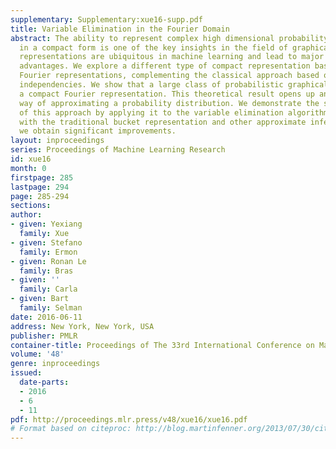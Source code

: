 ```yaml
---
supplementary: Supplementary:xue16-supp.pdf
title: Variable Elimination in the Fourier Domain
abstract: The ability to represent complex high dimensional probability distributions
  in a compact form is one of the key insights in the field of graphical models. Factored
  representations are ubiquitous in machine learning and lead to major computational
  advantages. We explore a different type of compact representation based on discrete
  Fourier representations, complementing the classical approach based on conditional
  independencies. We show that a large class of probabilistic graphical models have
  a compact Fourier representation. This theoretical result opens up an entirely new
  way of approximating a probability distribution. We demonstrate the significance
  of this approach by applying it to the variable elimination algorithm. Compared
  with the traditional bucket representation and other approximate inference algorithms,
  we obtain significant improvements.
layout: inproceedings
series: Proceedings of Machine Learning Research
id: xue16
month: 0
firstpage: 285
lastpage: 294
page: 285-294
sections: 
author:
- given: Yexiang
  family: Xue
- given: Stefano
  family: Ermon
- given: Ronan Le
  family: Bras
- given: ''
  family: Carla
- given: Bart
  family: Selman
date: 2016-06-11
address: New York, New York, USA
publisher: PMLR
container-title: Proceedings of The 33rd International Conference on Machine Learning
volume: '48'
genre: inproceedings
issued:
  date-parts:
  - 2016
  - 6
  - 11
pdf: http://proceedings.mlr.press/v48/xue16/xue16.pdf
# Format based on citeproc: http://blog.martinfenner.org/2013/07/30/citeproc-yaml-for-bibliographies/
---
```

